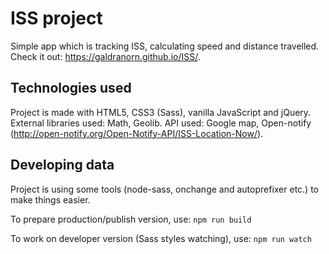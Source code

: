 # ISS project

Simple app which is tracking ISS, calculating speed and distance travelled.
Check it out: https://galdranorn.github.io/ISS/.


## Technologies used

Project is made with HTML5, CSS3 (Sass), vanilla JavaScript and jQuery.
External libraries used: Math, Geolib.
API used: Google map, Open-notify (http://open-notify.org/Open-Notify-API/ISS-Location-Now/).


## Developing data

Project is using some tools (node-sass, onchange and autoprefixer etc.) to make things easier.

To prepare production/publish version, use:
`npm run build`

To work on developer version (Sass styles watching), use:
`npm run watch`